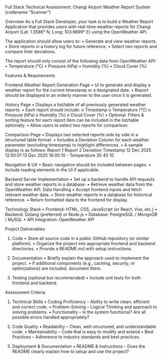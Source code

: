 Full Stack Technical Assessment: Changi Airport Weather Report System (codename “Scanner”)

Overview
As a Full Stack Developer, your task is to build a Weather Report Application that provides users with real-time weather reports for Changi Airport (Lat: 1.3586° N, Long: 103.9899° E) using the OpenWeather API.

The application should allow users to:
• Generate and view weather reports.
• Store reports in a history log for future reference.
• Select two reports and compare their deviations.

The report should only consist of the following data from OpenWeather API:
• Temperature (°C)
• Pressure (hPa)
• Humidity (%)
• Cloud Cover (%)

Features & Requirements

Frontend
Weather Report Generation Page
• UI to generate and display a weather report for the current timestamp or a designated date.
• Report should be displayed in an orderly manner to the user once it is generated.

History Page
• Displays a list/table of all previously generated weather reports.
• Each report should include:
o Timestamp
o Temperature (°C)
o Pressure (hPa)
o Humidity (%)
o Cloud Cover (%)
• Optional: Filters & sorting feature for each report item can be included in the list/table optionally.
• Allow users to select two reports for comparison.

Comparison Page
• Displays two selected reports side by side in a structured table format.
• Includes a Deviation Column for each weather parameter (excluding timestamp) to highlight differences.
• A sample display is as follows:
Report 1 Report 2 Deviation
Timestamp 12 Dec 2025 12:00:01 13 Dec 2025 16:00:10 -
Temperature 30 40 10

Navigation & UX
• Basic navigation should be included between pages.
• Include loading elements in the UI if applicable.

Backend
Server Implementation
• Set up a backend to handle API requests and store weather reports in a database.
• Retrieve weather data from the OpenWeather API.
Data Handling
• Accept frontend inputs and fetch relevant weather data.
• Store weather reports in a database for historical reference.
• Return formatted data to the frontend for display.

Technology Stack
• Frontend: HTML, CSS, JavaScript (or React, Vue, etc.)
• Backend: Golang (preferred) or Node.js
• Database: PostgreSQL / MongoDB / MySQL
• API Integration: OpenWeather API

Project Deliverables

1. Code
   • Store all source code in a public GitHub repository (or similar platform).
   • Organize the project into appropriate frontend and backend directories.
   • Provide a README.md with setup instructions.

2. Documentation
   • Briefly explain the approach used to implement the project.
   • If additional components (e.g., caching, security, or optimizations) are included, document them.

3. Testing (optional but recommended)
   • Include unit tests for both frontend and backend.

Assessment Criteria

1. Technical Skills
   • Coding Proficiency – Ability to write clean, efficient and correct code.
   • Problem-Solving – Logical Thinking and approach to solving problems.
   • Functionality – Is the system functional? Are all possible errors handled appropriately?

2. Code Quality
   • Readability – Clean, well-structured, and understandable code.
   • Maintainability – Code that is easy to modify and extend
   • Best Practices – Adherence to industry standards and best practices.

3. Deployment & Documentation
   • README & Instructions – Does the README clearly explain how to setup and use the project?
